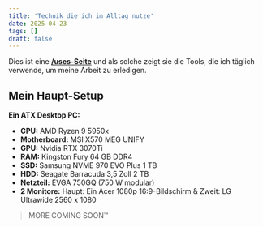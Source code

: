 ```yaml
---
title: 'Technik die ich im Alltag nutze'
date: 2025-04-23
tags: []
draft: false
---
```


Dies ist eine **[/uses-Seite](https://uses.tech/)** und als solche zeigt sie die Tools, die ich täglich verwende, um meine Arbeit zu erledigen.

## Mein Haupt-Setup

**Ein ATX Desktop PC:**

- **CPU:** AMD Ryzen 9 5950x
- **Motherboard:** MSI X570 MEG UNIFY
- **GPU:** Nvidia RTX 3070Ti
- **RAM:** Kingston Fury 64 GB DDR4
- **SSD:** Samsung NVME 970 EVO Plus 1 TB
- **HDD:** Seagate Barracuda 3,5 Zoll 2 TB
- **Netzteil:** EVGA 750GQ (750 W modular)
- **2 Monitore:** Haupt: Ein Acer 1080p 16:9-Bildschirm & Zweit: LG Ultrawide 2560 x 1080

> MORE COMING SOON™
